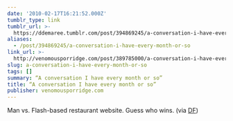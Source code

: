 ```yaml
---
date: '2010-02-17T16:21:52.000Z'
tumblr_type: link
tumblr_url: >-
  https://ddemaree.tumblr.com/post/394869245/a-conversation-i-have-every-month-or-so
aliases:
  - /post/394869245/a-conversation-i-have-every-month-or-so
link_url: >-
  http://venomousporridge.com/post/389785000/a-conversation-i-have-every-month-or-so
slug: a-conversation-i-have-every-month-or-so
tags: []
summary: “A conversation I have every month or so”
title: “A conversation I have every month or so”
publisher: venomousporridge.com
---
```


Man vs. Flash-based restaurant website. Guess who wins. (via [DF](http://daringfireball.net/))